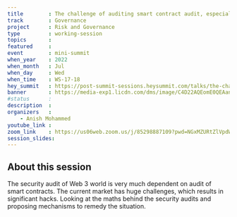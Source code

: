 ```yaml
---
title        : The challenge of auditing smart contract audit, especially ones with more advanced cryptographic primitives such as ZKP or MPC
track        : Governance
project      : Risk and Governance
type         : working-session
topics       : 
featured     :
event        : mini-summit
when_year    : 2022
when_month   : Jul
when_day     : Wed
when_time    : WS-17-18
hey_summit   : https://post-summit-sessions.heysummit.com/talks/the-challenge-of-auditing-smart-contract-audit-especially-ones-with-more-advanced-cryptographic-primitives-such-as-zkp-or-mpc/
banner       : https://media-exp1.licdn.com/dms/image/C4D22AQEomE0QEAancw/feedshare-shrink_2048_1536/0/1656014194425?e=1659571200&v=beta&t=9ob1_Ra6-VW3THu99Ey3DTQrY5xYyNre-WfbbL7SfFw
#status      : 
description  :
organizers   :
    - Anish Mohammed 
youtube_link : 
zoom_link    : https://us06web.zoom.us/j/85298887109?pwd=NGxMZURtZlVpdWg5bG91cXBLRTV1QT09
session_slides:
---
```




## About this session
The security audit of Web 3 world is very much dependent on audit of smart contracts. The current market has huge challenges, which results in significant hacks. Looking at the maths behind the security audits and proposing mechanisms to remedy the situation.
